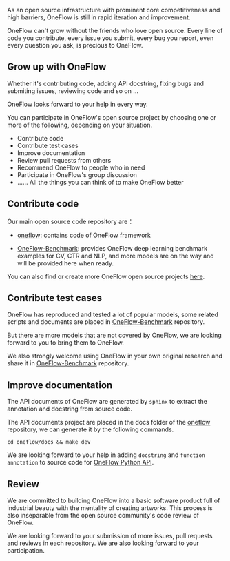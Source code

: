 As an open source infrastructure with prominent core competitiveness and high barriers, OneFlow is still in rapid iteration and improvement. 

OneFlow can't grow without the friends who love open source. Every line of code you contribute, every issue you submit, every bug you report, even every question you ask, is precious to OneFlow. 

## Grow up with OneFlow

Whether it's contributing code, adding API docstring, fixing bugs and submiting issues, reviewing code and so on ...

OneFlow looks forward to your help in every way. 

You can participate in OneFlow's open source project by choosing one or more of the following, depending on your situation. 

* Contribute code
* Contribute test cases
* Improve documentation
* Review pull requests from others
* Recommend OneFlow to people who in need
* Participate in OneFlow's group discussion
* …… All the things you can think of to make OneFlow better


## Contribute code

Our main open source code repository are：

* [oneflow](https://github.com/Oneflow-Inc/oneflow): contains code of OneFlow framework

* [OneFlow-Benchmark](https://github.com/Oneflow-Inc/OneFlow-Benchmark): provides OneFlow deep learning benchmark examples for CV, CTR and NLP, and more models are on the way and will be provided here when ready.

You can also find or create more OneFlow open source projects [here](https://github.com/Oneflow-Inc).

## Contribute test cases

OneFlow has reproduced and tested a lot of popular models, some related scripts and documents are placed in [OneFlow-Benchmark](https://github.com/Oneflow-Inc/OneFlow-Benchmark) repository. 

But there are more models that are not covered by OneFlow, we are looking forward to you to bring them to OneFlow. 

We also strongly welcome using OneFlow in your own original research and share it in [OneFlow-Benchmark](https://github.com/Oneflow-Inc/OneFlow-Benchmark) repository.

## Improve documentation

The API documents of OneFlow are generated by `sphinx` to extract the annotation and docstring from source code. 

The API documents project are placed in the docs folder of the [oneflow](https://github.com/Oneflow-Inc/oneflow) repository, we can generate it by the following commands. 

```shell
cd oneflow/docs && make dev
```

We are looking forward to your help in adding `docstring` and `function annotation` to source code for [OneFlow Python API](https://github.com/Oneflow-Inc/oneflow/tree/develop/oneflow/python). 

## Review

We are committed to building OneFlow into a basic software product full of industrial beauty with the mentality of creating artworks. This process is also inseparable from the open source community's code review of OneFlow.

We are looking forward to your submission of more issues, pull requests and reviews in each repository. We are also looking forward to your participation. 
